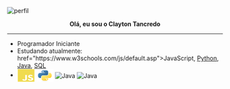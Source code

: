 <img width="1012px" src="https://cdn.discordapp.com/attachments/1103131230842662934/1103131316641333309/imagem.gif" alt="perfil">
<p align="center"><strong>Olá, eu sou o Clayton Tancredo</strong></p>

<hr>
<ul>
    <li>Programador Iniciante</li>
    <li>Estudando atualmente:
href="https://www.w3schools.com/js/default.asp">JavaScript</a>, <a href="https://www.w3schools.com/python/default.asp">Python</a>, <a href="https://www.w3schools.com/java/default.asp">Java</a>, <a href="https://www.w3schools.com/sql/default.asp">SQL</a></li><li>  
  <div style="display: inline">

  <img align="center" alt="Js" height="30" width="40" src="https://raw.githubusercontent.com/devicons/devicon/master/icons/javascript/javascript-plain.svg">
  <img align="center" alt="Python" height="30" width="40" src="https://raw.githubusercontent.com/devicons/devicon/master/icons/python/python-original.svg">
  <img align="center" alt="Java" height="30" width="40" src="https://cdn.jsdelivr.net/gh/devicons/devicon/icons/java/java-original-wordmark.svg">
  <img align="center" alt="Java" height="30" width="40" src="https://cdn.jsdelivr.net/gh/devicons/devicon/icons/mysql/mysql-original-wordmark.svg">

</div>
</li>
</ul>
